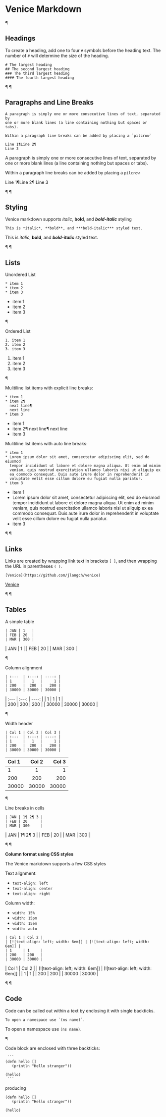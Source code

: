 # Venice Markdown

¶


## Headings

To create a heading, add one to four `#` symbols before the heading text. The number of `#` will determine the size of the heading.

```
# The largest heading
## The second largest heading
### The third largest heading
#### The fourth largest heading
```

¶
¶


## Paragraphs and Line Breaks

```
A paragraph is simply one or more consecutive lines of text, separated by 
one or more blank lines (a line containing nothing but spaces or tabs).

Within a paragraph line breaks can be added by placing a `pilcrow`

Line 1¶Line 2¶
Line 3
```

A paragraph is simply one or more consecutive lines of text, separated by 
one or more blank lines (a line containing nothing but spaces or tabs).

Within a paragraph line breaks can be added by placing a `pilcrow`

Line 1¶Line 2¶
Line 3

¶
¶


## Styling

Venice markdown supports *italic*, **bold**, and ***bold-italic*** styling

```
This is *italic*, **bold**, and ***bold-italic*** styled text.
```

This is *italic*, **bold**, and ***bold-italic*** styled text.

¶
¶


## Lists

Unordered List

```
* item 1
* item 2
* item 3
```

* item 1
* item 2
* item 3

¶


Ordered List

```
1. item 1
2. item 2
3. item 3
```

1. item 1
2. item 2
3. item 3

¶


Mulitiline list items with explicit line breaks:

```
* item 1
* item 2¶
  next line¶
  next line 
* item 3
```

* item 1
* item 2¶
  next line¶
  next line 
* item 3


Mulitiline list items with auto line breaks:

```
* item 1
* Lorem ipsum dolor sit amet, consectetur adipiscing elit, sed do eiusmod 
  tempor incididunt ut labore et dolore magna aliqua. Ut enim ad minim 
  veniam, quis nostrud exercitation ullamco laboris nisi ut aliquip ex 
  ea commodo consequat. Duis aute irure dolor in reprehenderit in 
  voluptate velit esse cillum dolore eu fugiat nulla pariatur. 
* item 3
```

* item 1
* Lorem ipsum dolor sit amet, consectetur adipiscing elit, sed do eiusmod 
  tempor incididunt ut labore et dolore magna aliqua. Ut enim ad minim 
  veniam, quis nostrud exercitation ullamco laboris nisi ut aliquip ex 
  ea commodo consequat. Duis aute irure dolor in reprehenderit in 
  voluptate velit esse cillum dolore eu fugiat nulla pariatur. 
* item 3

¶
¶


## Links

Links are created by wrapping link text in brackets `[ ]`, and then wrapping the URL in parentheses `( )`. 

```
[Venice](https://github.com/jlangch/venice)
```

[Venice](https://github.com/jlangch/venice)

¶
¶


## Tables

A simple table

```
| JAN | 1   |
| FEB | 20  |
| MAR | 300 |
```

| JAN | 1   |
| FEB | 20  |
| MAR | 300 |


¶

Column alignment

```
| :---  | :---: | ----: |
| 1     |   1   |     1 |  
| 200   |  200  |   200 |
| 30000 | 30000 | 30000 |
```

| :---  | :---: | ----: |
| 1     |   1   |     1 |  
| 200   |  200  |   200 |
| 30000 | 30000 | 30000 |

¶

Width header

```
| Col 1 | Col 2 | Col 3 |
| :---  | :---: | ----: |
| 1     |   1   |     1 |  
| 200   |  200  |   200 |
| 30000 | 30000 | 30000 |
```

| Col 1 | Col 2 | Col 3 |
| :---  | :---: | ----: |
| 1     |   1   |     1 |  
| 200   |  200  |   200 |
| 30000 | 30000 | 30000 |

¶

Line breaks in cells

```
| JAN | 1¶ 2¶ 3 |
| FEB | 20      |
| MAR | 300     |
```

| JAN | 1¶ 2¶ 3 |
| FEB | 20      |
| MAR | 300     |

¶
¶


**Column format using CSS styles**

The Venice markdown supports a few CSS styles

Text alignment: 

* `text-align: left`
* `text-align: center`
* `text-align: right`

Column width:

* `width: 15%`
* `width: 15pm`
* `width: 15em`
* `width: auto`

```
| Col 1 | Col 2 | 
| [![text-align: left; width: 6em]] | [![text-align: left; width: 6em]] |
| 1     | 1     | 
| 200   | 200   |
| 30000 | 30000 |
```

| Col 1 | Col 2 | 
| [![text-align: left; width: 6em]] | [![text-align: left; width: 6em]] |
| 1     | 1     | 
| 200   | 200   |
| 30000 | 30000 |

¶
¶


## Code

Code can be called out within a text by enclosing it with single backticks.

```
To open a namespace use `(ns name)`.
```

To open a namespace use `(ns name)`.

¶


Code block are enclosed with three backticks:

```
 ```
(defn hello [] 
   (println "Hello stranger"))
   
(hello)
 ```
```

producing

```
(defn hello [] 
   (println "Hello stranger"))
   
(hello)
```
 